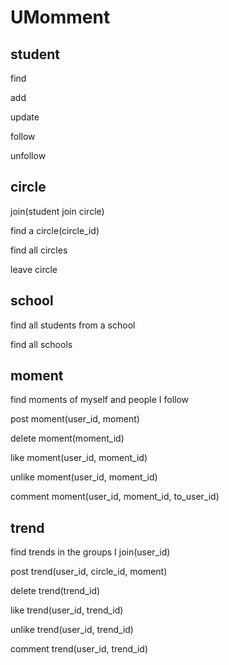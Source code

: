 # UMomment
## student
find

add

update

follow

unfollow

## circle
join(student join circle)

find a circle(circle_id)

find all circles

leave circle

## school
find all students from a school

find all schools

## moment
find moments of myself and people I follow

post moment(user_id, moment)

delete moment(moment_id)

like moment(user_id, moment_id)

unlike moment(user_id, moment_id)

comment moment(user_id, moment_id, to_user_id)

## trend
find trends in the groups I join(user_id)

post trend(user_id, circle_id, moment)

delete trend(trend_id)

like trend(user_id, trend_id)

unlike trend(user_id, trend_id)

comment trend(user_id, trend_id)
